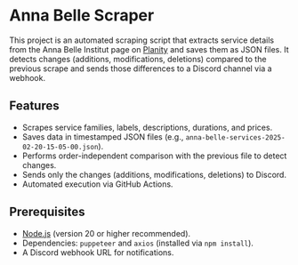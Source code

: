 # Anna Belle Scraper

This project is an automated scraping script that extracts service details from the Anna Belle Institut page on [Planity](https://www.planity.com/anna-belle-institut-68000-colmar) and saves them as JSON files. 
It detects changes (additions, modifications, deletions) compared to the previous scrape and sends those differences to a Discord channel via a webhook.

## Features
- Scrapes service families, labels, descriptions, durations, and prices.
- Saves data in timestamped JSON files (e.g., `anna-belle-services-2025-02-20-15-05-00.json`).
- Performs order-independent comparison with the previous file to detect changes.
- Sends only the changes (additions, modifications, deletions) to Discord.
- Automated execution via GitHub Actions.

## Prerequisites
- [Node.js](https://nodejs.org/) (version 20 or higher recommended).
- Dependencies: `puppeteer` and `axios` (installed via `npm install`).
- A Discord webhook URL for notifications.
